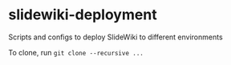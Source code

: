 # slidewiki-deployment
Scripts and configs to deploy SlideWiki to different environments

To clone, run `git clone --recursive ...`
